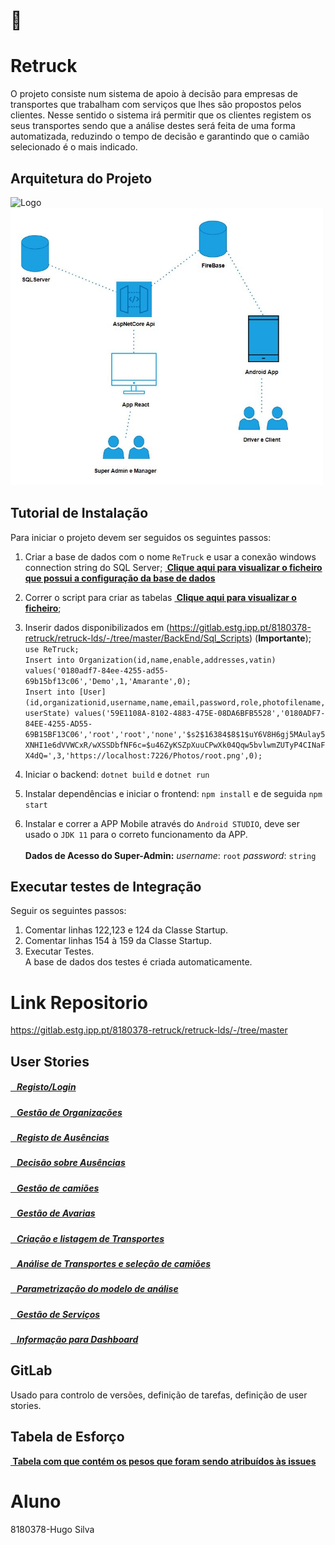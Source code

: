 # :truck:
# **Retruck** 
O projeto consiste num sistema de apoio à decisão para empresas de transportes que trabalham com serviços que lhes são propostos pelos clientes. Nesse sentido o sistema irá permitir que os clientes registem os seus transportes sendo que a análise destes será feita de uma forma automatizada, reduzindo o tempo de decisão e garantindo que o camião selecionado é o mais indicado. 

## **Arquitetura do Projeto**
 <img title="Logotipo" alt="Logo" src="https://gitlab.estg.ipp.pt/8180378-retruck/retruck-lds/-/raw/master/Documenta%C3%A7%C3%A3o/Diagrama_Classes_e_Arquitetura/Arquitetura.PNG" width="500">
  <img title="Logotipo" alt="Logo" src="https://github.com/hugosilva12/retruck/blob/main/Doc/Diagrama_Classes_e_Arquitetura/ArquiteturaView.JPG" width="500">

## **Tutorial de Instalação**
Para iniciar o projeto devem ser seguidos os seguintes passos:  
1. Criar a base de dados com o nome `ReTruck` e usar a conexão windows connection string do SQL Server;
 [**&nbsp;Clique aqui para visualizar o ficheiro que possui a configuração da base de dados**](https://gitlab.estg.ipp.pt/8180378-retruck/retruck-lds/-/blob/master/BackEnd/WebApplication1/WebApplication1/appsettings.json)<br>
2. Correr o script para criar as tabelas [**&nbsp;Clique aqui para visualizar o ficheiro**](https://gitlab.estg.ipp.pt/8180378-retruck/retruck-lds/-/blob/master/BackEnd/Sql_Scripts/createDataBase.sql); 
3. Inserir dados disponibilizados em (https://gitlab.estg.ipp.pt/8180378-retruck/retruck-lds/-/tree/master/BackEnd/Sql_Scripts) (**Importante**); <br>
`use ReTruck;`<br>
`Insert into Organization(id,name,enable,addresses,vatin) values('0180adf7-84ee-4255-ad55-69b15bf13c06','Demo',1,'Amarante',0);`<br>
`Insert into [User](id,organizationid,username,name,email,password,role,photofilename,userState) values('59E1108A-8102-4883-475E-08DA6BFB5528','0180ADF7-84EE-4255-AD55-69B15BF13C06','root','root','none','$s2$16384$8$1$uY6V8H6gj5MAulay5XNHI1e6dVVWCxR/wXSSDbfNF6c=$u46ZyKSZpXuuCPwXk04Qqw5bvlwmZUTyP4CINaFX4dQ=',3,'https://localhost:7226/Photos/root.png',0);`<br>

4. Iniciar o backend: `dotnet build` e `dotnet run`
5. Instalar dependências e iniciar o frontend: `npm install` e de seguida `npm start` 
6. Instalar e correr a APP Mobile através do `Android STUDIO`, deve ser usado o `JDK 11` para o correto funcionamento da APP. <br><br>
**Dados de Acesso do Super-Admin:** *username*:  `root` *password*: `string`

## **Executar testes de Integração**
Seguir os seguintes passos:
1. Comentar linhas 122,123 e 124 da Classe Startup.
2. Comentar linhas 154 à 159 da Classe Startup.
3. Executar Testes. <br>
A base de dados dos testes é criada automaticamente.

# **Link Repositorio**
https://gitlab.estg.ipp.pt/8180378-retruck/retruck-lds/-/tree/master

## **User Stories**
##### [**&nbsp;&nbsp;&nbsp;Registo/Login**](https://gitlab.estg.ipp.pt/8180378-retruck/retruck-lds/-/wikis/Login/Registo)
##### [**&nbsp;&nbsp;&nbsp;Gestão de Organizações**](https://gitlab.estg.ipp.pt/8180378-retruck/retruck-lds/-/wikis/Gestão-de-Organizações)
##### [**&nbsp;&nbsp;&nbsp;Registo de Ausências**](https://gitlab.estg.ipp.pt/8180378-retruck/retruck-lds/-/wikis/Registar-Aus%C3%AAncias)
##### [**&nbsp;&nbsp;&nbsp;Decisão sobre Ausências**](https://gitlab.estg.ipp.pt/8180378-retruck/retruck-lds/-/wikis/Tomar-decis%C3%A3o-sobre-Aus%C3%AAncias)
##### [**&nbsp;&nbsp;&nbsp;Gestão de camiões**](https://gitlab.estg.ipp.pt/8180378-retruck/retruck-lds/-/wikis/Gest%C3%A3o-Cami%C3%B5es)
##### [**&nbsp;&nbsp;&nbsp;Gestão de Avarias**](https://gitlab.estg.ipp.pt/8180378-retruck/retruck-lds/-/wikis/Gest%C3%A3o-de-Avarias)
##### [**&nbsp;&nbsp;&nbsp;Criação e listagem de Transportes**](https://gitlab.estg.ipp.pt/8180378-retruck/retruck-lds/-/wikis/Criar/Listar-Transportes)
##### [**&nbsp;&nbsp;&nbsp;Análise de Transportes e seleção de camiões**](https://gitlab.estg.ipp.pt/8180378-retruck/retruck-lds/-/wikis/An%C3%A1lise-de-Transportes)
##### [**&nbsp;&nbsp;&nbsp;Parametrização do modelo de análise**](https://gitlab.estg.ipp.pt/8180378-retruck/retruck-lds/-/wikis/Parametriza%C3%A7%C3%A3o-do-modelo-de-an%C3%A1lise-de-transportes-e-sele%C3%A7%C3%A3o-de-cami%C3%B5es)
##### [**&nbsp;&nbsp;&nbsp;Gestão de Serviços**](https://gitlab.estg.ipp.pt/8180378-retruck/retruck-lds/-/wikis/Gest%C3%A3o-Servi%C3%A7os)
##### [**&nbsp;&nbsp;&nbsp;Informação para Dashboard**](https://gitlab.estg.ipp.pt/8180378-retruck/retruck-lds/-/wikis/Dashboard)

## **GitLab**
 Usado para controlo de versões, definição de tarefas, definição de user stories.

 
## **Tabela de Esforço**
 [**&nbsp;Tabela com que contém os pesos que foram sendo atribuídos às issues**](https://gitlab.estg.ipp.pt/8180378-retruck/retruck-lds/-/wikis/Tabela-de-Esfor%C3%A7o)<br>



# Aluno
8180378-Hugo Silva
